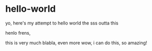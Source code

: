 # hello-world
yo, here's my attempt to hello world the sss outta this


henlo frens, 

this is very much blabla, even more wow, i can do this, so amazing!
